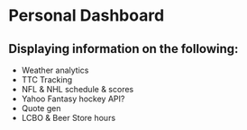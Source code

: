 # Personal Dashboard

## Displaying information on the following:
* Weather analytics
* TTC Tracking
* NFL & NHL schedule & scores
* Yahoo Fantasy hockey API?
* Quote gen
* LCBO & Beer Store hours